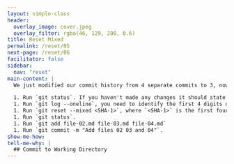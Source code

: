 ```yaml
---
layout: simple-class
header:
  overlay_image: cover.jpeg
  overlay_filter: rgba(46, 129, 200, 0.6)
title: Reset Mixed
permalink: /reset/05
next-page: /reset/06
facilitator: false
sidebar:
  nav: "reset"
main-content: |
  We just modified our commit history from 4 separate commits to 3, now we are going to use the `git reset --mixed` command to change our commit history even more!

  1. Run `git status`. If you haven't made any changes it should state that everything is up to date. CHECK THIS
  1. Run `git log --oneline`, you need to identify the first 4 digits of the SHA-1 hash associated with the creation of `file-01.md`.
  1. Run `git reset --mixed <SHA-1>`, where `<SHA-1>` is the first four digits of the SHA-1 hash associated with the commit for `file-01.md`.
  1. Run `git status`.
  1. Run `git add file-02.md file-03.md file-04.md`
  1. Run `git commit -m "Add files 02 03 and 04"`.
show-me-how:
tell-me-why: |
  ## Commit to Working Directory
---
```

